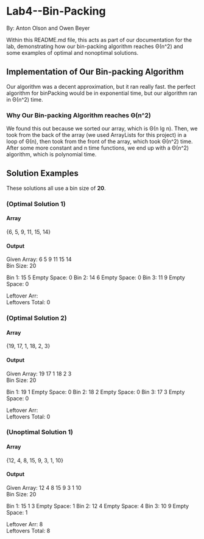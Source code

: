 # Lab4--Bin-Packing

By: Anton Olson and Owen Beyer

Within this README.md file, this acts as part of our documentation for the lab, demonstrating how our bin-packing algorithm reaches Θ(n^2) and some examples of optimal and nonoptimal solutions.
## Implementation of Our Bin-packing Algorithm

Our algorithm was a decent approximation, but it ran really fast. the perfect
algorithm for binPacking would be in exponential time, but our algorithm ran in Θ(n^2) time.

### Why Our Bin-packing Algorithm reaches Θ(n^2)

We found this out because we sorted our array, which is Θ(n lg n). Then, we took from the back of the array (we used ArrayLists for this project) in a loop of Θ(n), then took from the front of the array, which took Θ(n^2) time. After some more constant and n time functions, we end up with a Θ(n^2) algorithm, which is polynomial time.

## Solution Examples

These solutions all use a bin size of **20**.

### (Optimal Solution 1)

#### Array

{6, 5, 9, 11, 15, 14}

#### Output

Given Array: 6 5 9 11 15 14  
Bin Size: 20
 
Bin 1: 15 5  Empty Space: 0 
Bin 2: 14 6  Empty Space: 0 
Bin 3: 11 9  Empty Space: 0 
 
Leftover Arr:  
Leftovers Total: 0

### (Optimal Solution 2)

#### Array 

{19, 17, 1, 18, 2, 3}

#### Output

Given Array: 19 17 1 18 2 3  
Bin Size: 20
 
Bin 1: 19 1  Empty Space: 0 
Bin 2: 18 2  Empty Space: 0 
Bin 3: 17 3  Empty Space: 0 
 
Leftover Arr:  
Leftovers Total: 0

### (Unoptimal Solution 1)

#### Array

{12, 4, 8, 15, 9, 3, 1, 10}

#### Output

Given Array: 12 4 8 15 9 3 1 10  
Bin Size: 20
 
Bin 1: 15 1 3  Empty Space: 1 
Bin 2: 12 4  Empty Space: 4 
Bin 3: 10 9  Empty Space: 1 
 
Leftover Arr: 8  
Leftovers Total: 8
